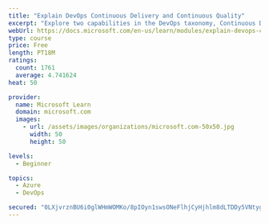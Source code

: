 ```yaml
---
title: "Explain DevOps Continuous Delivery and Continuous Quality"
excerpt: "Explore two capabilities in the DevOps taxonomy, Continuous Delivery and Continuous Quality."
webUrl: https://docs.microsoft.com/en-us/learn/modules/explain-devops-continous-delivery-quality/
type: course
price: Free
length: PT18M
ratings:
  count: 1761
  average: 4.741624
heat: 50

provider:
  name: Microsoft Learn
  domain: microsoft.com
  images:
    - url: /assets/images/organizations/microsoft.com-50x50.jpg
      width: 50
      height: 50

levels:
  - Beginner

topics:
  - Azure
  - DevOps

secured: "0LXjvrznBU6i0glWHmWOMKo/8pIOyn1swsONeFlhjCyHjhlm8dLTDDy5VNtygM6nn7Q2CzJR5IG5kV7n7LUfSlum1mRwSnbUNbBhNwfMZjjVbcKs7wTyLOpVELQBJnDbDe1ulufiocPbducTlXjN/zNXdovKIOq7jOcPc0Ghq8/EzfXTIMrW95yaS3aGZ3efCz7VuufwPEnftjZ/ZJbupZIv40syoFZmoiUdYu1AEdbqQHP4Ckst9FuEu29LFAyrcucNmeWIcNzTiNOOv3yRn+4rjNEfemaWwctT0lTY/O+WIGmziZsDdNDHO2iNmsHDVzdqC9SGAsMP6XSvkbJTpXGCG6JdcaFnCTShhlqI6NzXcaqupB4o67AXVDa/2LHagHCi0pXinbaA4LXHcYdCtsFsTR75Jkm2ANCA4Bx+vfM=;6VdabW/dHW4UYYMm1y/IwQ=="
---
```


